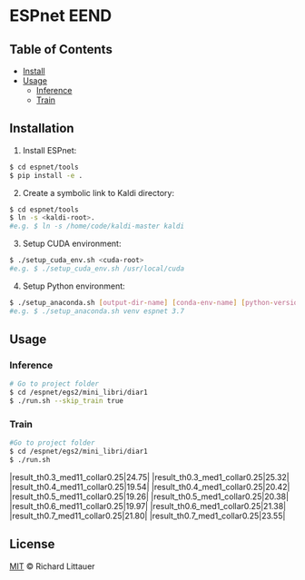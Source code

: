 # ESPnet EEND


## Table of Contents

- [Install](#install)
- [Usage](#usage)
    - [Inference](#Inference)
    - [Train](#Train)


## Installation
1. Install ESPnet:
```sh
$ cd espnet/tools
$ pip install -e .
```
2. Create a symbolic link to Kaldi directory:
```sh
$ cd espnet/tools
$ ln -s <kaldi-root>.
#e.g. $ ln -s /home/code/kaldi-master kaldi
```
3. Setup CUDA environment:
```sh
$ ./setup_cuda_env.sh <cuda-root> 
#e.g. $ ./setup_cuda_env.sh /usr/local/cuda
```
4. Setup Python environment:
```sh
$ ./setup_anaconda.sh [output-dir-name] [conda-env-name] [python-version]
#e.g. $ ./setup_anaconda.sh venv espnet 3.7
```


## Usage
### Inference
```sh
# Go to project folder
$ cd /espnet/egs2/mini_libri/diar1
$ ./run.sh --skip_train true
```
### Train
```sh
#Go to project folder
$ cd /espnet/egs2/mini_libri/diar1
$ ./run.sh
```

|result_th0.3_med11_collar0.25|24.75|
|result_th0.3_med1_collar0.25|25.32|
|result_th0.4_med11_collar0.25|19.54|
|result_th0.4_med1_collar0.25|20.42|
|result_th0.5_med11_collar0.25|19.26|
|result_th0.5_med1_collar0.25|20.38|
|result_th0.6_med11_collar0.25|19.97|
|result_th0.6_med1_collar0.25|21.38|
|result_th0.7_med11_collar0.25|21.80|
|result_th0.7_med1_collar0.25|23.55|


## License

[MIT](LICENSE) © Richard Littauer
